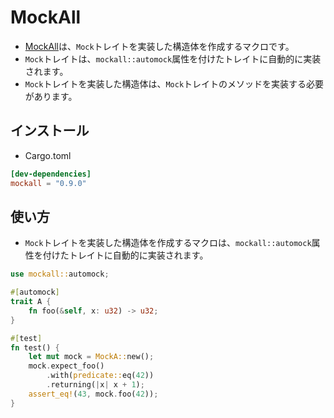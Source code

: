 # MockAll
- [MockAll](https://docs.rs/mockall/0.9.0/mockall/)は、`Mock`トレイトを実装した構造体を作成するマクロです。
- `Mock`トレイトは、`mockall::automock`属性を付けたトレイトに自動的に実装されます。
- `Mock`トレイトを実装した構造体は、`Mock`トレイトのメソッドを実装する必要があります。

## インストール
- Cargo.toml
```toml
[dev-dependencies]
mockall = "0.9.0"
```

## 使い方
- `Mock`トレイトを実装した構造体を作成するマクロは、`mockall::automock`属性を付けたトレイトに自動的に実装されます。

```rust
use mockall::automock;

#[automock]
trait A {
    fn foo(&self, x: u32) -> u32;
}

#[test]
fn test() {
    let mut mock = MockA::new();
    mock.expect_foo()
        .with(predicate::eq(42))
        .returning(|x| x + 1);
    assert_eq!(43, mock.foo(42));
}
```















